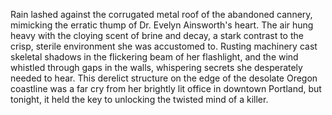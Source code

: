 Rain lashed against the corrugated metal roof of the abandoned cannery, mimicking the erratic thump of Dr. Evelyn Ainsworth's heart. The air hung heavy with the cloying scent of brine and decay, a stark contrast to the crisp, sterile environment she was accustomed to.  Rusting machinery cast skeletal shadows in the flickering beam of her flashlight, and the wind whistled through gaps in the walls, whispering secrets she desperately needed to hear.  This derelict structure on the edge of the desolate Oregon coastline was a far cry from her brightly lit office in downtown Portland, but tonight, it held the key to unlocking the twisted mind of a killer.
